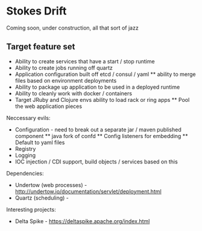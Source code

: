 
# Stokes Drift #

Coming soon, under construction, all that sort of jazz


## Target feature set ##

* Ability to create services that have a start / stop runtime
* Ability to create jobs running off quartz
* Application configuration built off etcd / consul / yaml
** ability to merge files based on environment deployments
* Ability to package up application to be used in a deployed runtime
* Ability to cleanly work with docker / containers
* Target JRuby and Clojure envs ability to load rack or ring apps
** Pool the web application pieces


Neccessary evils:
* Configuration - need to break out a separate jar / maven published component
** java fork of confd
** Config listeners for embedding
** Default to yaml files
* Registry
* Logging
* IOC injection / CDI support, build objects / services based on this



Dependencies:
* Undertow (web processes) - http://undertow.io/documentation/servlet/deployment.html
* Quartz (scheduling) -


Interesting projects:
* Delta Spike  - https://deltaspike.apache.org/index.html
